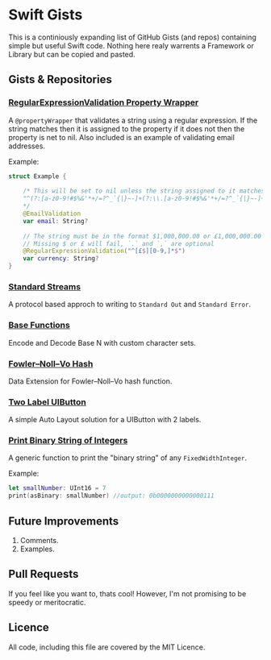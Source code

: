 # Swift Gists

This is a continiously expanding list of GitHub Gists (and repos) containing simple but useful Swift code. Nothing here realy warrents a Framework or Library but can be copied and pasted.

## Gists & Repositories

### [RegularExpressionValidation Property Wrapper](https://gist.github.com/rjstelling/649ff0e848af4e03f461386f4548b72d)

A `@propertyWrapper` that validates a string using a regular expression. If the string matches then it is assigned to the property if it does not then the property is net to nil. Also included is an example of validating email addresses.

Example:

```swift
struct Example {
    
    /* This will be set to nil unless the string assigned to it matches the regular expression 
    "^(?:[a-z0-9!#$%&'*+/=?^_`{|}~-]+(?:\\.[a-z0-9!#$%&'*+/=?^_`{|}~-]+)*|\"(?:[\\x01-\\x08\\x0b\\x0c\\x0e-\\x1f\\x21\\x23-\\x5b\\x5d-\\x7f]|\\[\\x01-\\x09\\x0b\\x0c\\x0e-\\x7f])*\")@(?:(?:[a-z0-9](?:[a-z0-9-]*[a-z0-9])?\\.)+[a-z0-9](?:[a-z0-9-]*[a-z0-9])?|\\[(?:(?:25[0-5]|2[0-4][0-9]|[01]?[0-9][0-9]?)\\.){3}(?:25[0-5]|2[0-4][0-9]|[01]?[0-9][0-9]?|[a-z0-9-]*[a-z0-9]:(?:[\\x01-\\x08\\x0b\\x0c\\x0e-\\x1f\\x21-\\x5a\\x53-\\x7f]|\\[\\x01-\\x09\\x0b\\x0c\\x0e-\\x7f])+)\\])$"
    */
    @EmailValidation
    var email: String?
    
    // The string must be in the format $1,000,000.00 or £1,000,000.00
    // Missing $ or £ will fail, `.` and `,` are optional
    @RegularExpressionValidation("^[£$][0-9,]*$")
    var currency: String?    
}
```

### [Standard Streams](https://github.com/rjstelling/StandardStreams.swift)

A protocol based approch to writing to `Standard Out` and `Standard Error`.

### [Base Functions](https://gist.github.com/rjstelling/0216a4f9bfaec87dec44d30ac65399b1)

Encode and Decode Base N with custom character sets. 

### [Fowler–Noll–Vo Hash](https://gist.github.com/rjstelling/fc695f5c37beeefd2a810179b723b29f)

Data Extension for Fowler–Noll–Vo hash function.

### [Two Label UIButton](https://gist.github.com/rjstelling/70c4d0ad6934df99246c0f56e3494f38)

A simple Auto Layout solution for a UIButton with 2 labels.

### [Print Binary String of Integers](https://gist.github.com/rjstelling/3be83e4b5dbdb8b6278e324780938400)

A generic function to print the "binary string" of any `FixedWidthInteger`.

Example:

```swift
let smallNumber: UInt16 = 7
print(asBinary: smallNumber) //output: 0b0000000000000111
```

## Future Improvements

1. Comments.
2. Examples.

## Pull Requests

If you feel like you want to, thats cool! However, I'm not promising to be speedy or meritocratic.

## Licence

All code, including this file are covered by the MIT Licence.


